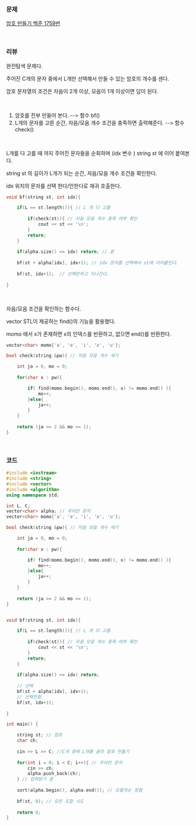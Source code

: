 ### 문제

[암호 만들기 백준 1759번](https://www.acmicpc.net/problem/1759)

</br>

### 리뷰

완전탐색 문제다. 

주어진 C개의 문자 중에서 L개만 선택해서 만들 수 있는 암호의 개수를 센다. 

암호 문자열의 조건은 자음이 2개 이상, 모음이 1개 이상이면 답이 된다. 

</br>

1. 암호를 전부 만들어 본다.  -->  함수 bf() 
2. L개의 문자를 고른 순간, 자음/모음 개수 조건을 충족하면 출력해준다.   --> 함수 check() 

 

</br>

L개를 다 고를 때 까지 주어진 문자들을 순회하며 (idx 변수 ) string st 에 이어 붙여본다. 

string st 의 길이가 L개가 되는 순간, 자음/모음 개수 조건을 확인한다.  

idx 위치의 문자를 선택 한다/안한다로 재귀 호출한다. 

```c++
void bf(string st, int idx){

	if(L == st.length()){ // L 개 다 고름  
	
		if(check(st)){ // 자음 모음 개수 충족 여부 확인  
			cout << st << '\n';
		}
		return;
	}
	
	if(alpha.size() <= idx) return; // 끝 
	
	bf(st + alpha[idx], idx+1); // idx 문자를 선택해서 st에 이어붙인다.  
	
	bf(st, idx+1);  // 선택안하고 지나간다. 
	
}
```

</br>

자음/모음 조건을 확인하는 함수다. 

vector STL이 제공하는 find()의 기능을 활용했다. 

momo 에서 x가 존재하면 x의 인덱스를 반환하고, 없으면 end()를 반환한다. 

```c++
vector<char> momo{'a', 'e', 'i', 'o', 'u'};

bool check(string &pw){ // 자음 모음 개수 세기 

	int ja = 0, mo = 0;	
	 
	for(char x : pw){

		if( find(momo.begin(), momo.end(), x) != momo.end() ){
			mo++;
		}else{
			ja++;
		}
	}
	
	return (ja >= 2 && mo >= 1); 
}
```



</br>

### 코드

```c++
#include <iostream>
#include <string>
#include <vector>
#include <algorithm> 
using namespace std;

int L, C;
vector<char> alpha; // 주어진 문자 
vector<char> momo{'a', 'e', 'i', 'o', 'u'};

bool check(string &pw){ // 자음 모음 개수 세기 

	int ja = 0, mo = 0;	
	 
	for(char x : pw){

		if( find(momo.begin(), momo.end(), x) != momo.end() ){
			mo++;
		}else{
			ja++;
		}
	}
	
	return (ja >= 2 && mo >= 1);
}


void bf(string st, int idx){

	if(L == st.length()){ // L 개 다 고름  
	
		if(check(st)){ // 자음 모음 개수 충족 여부 확인  
			cout << st << '\n';
		}
		return;
	}
	
	if(alpha.size() <= idx) return;
	
	// 선택 
	bf(st + alpha[idx], idx+1);
	// 선택안함 
	bf(st, idx+1); 
	
}

int main() {

	string st; // 암호  
	char ch;	
	
	cin >> L >> C; //C개 중에 L개를 골라 암호 만들기  
	
	for(int i = 0; i < C; i++){	// 주어진 문자 
		cin >> ch;
		alpha.push_back(ch);
	} // 입력받기 끝 
	
	sort(alpha.begin(), alpha.end()); // 오름차순 정렬 
    
	bf(st, 0); // 모든 조합 시도 
	    
	return 0;
}
```

